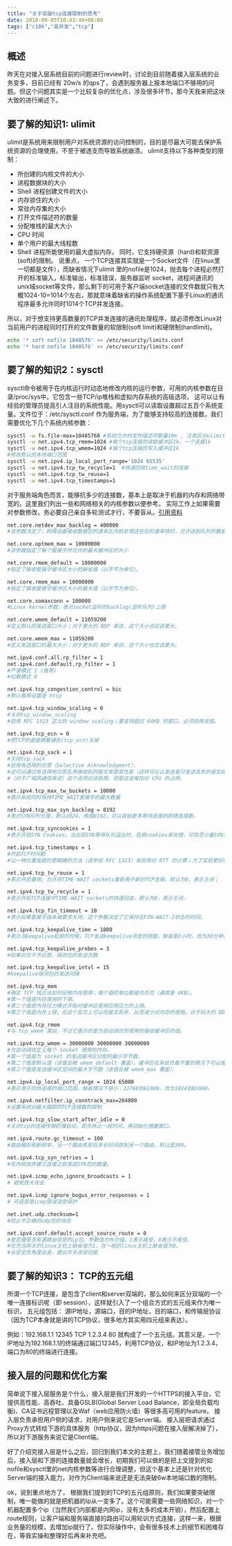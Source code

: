 ```yaml
---
title: "关于突破tcp连接限制的思考"
date: 2018-09-05T10:43:49+08:00
tags: ["c10k","高并发","tcp"]
---
```


## 概述
昨天在对接入层系统目前的问题进行review时，讨论到目前随着接入层系统的业务变多，目前已经有 20w/s 的qps了，会遇到服务器上报本地端口不够用的问题。但这个问题其实是一个比较复杂的优化点，涉及很多环节，那今天我来把这块大致的进行阐述下。

## 要了解的知识1: ulimit
ulimit是系统用来限制用户对系统资源的访问控制的，目的是尽最大可能去保护系统资源的合理使用，不至于被透支而导致系统崩溃。
ulimit支持以下各种类型的限制：

- 所创建的内核文件的大小
- 进程数据块的大小
- Shell 进程创建文件的大小
- 内存锁住的大小
- 常驻内存集的大小
- 打开文件描述符的数量
- 分配堆栈的最大大小
- CPU 时间
- 单个用户的最大线程数
- Shell 进程所能使用的最大虚拟内存。
同时，它支持硬资源（hard)和软资源(soft)的限制。
说重点， 一个TCP连接其实就是一个Socket文件（在linux里一切都是文件），而缺省情况下ulimit 里的nofile是1024，抛去每个进程必然打开的标准输入，标准输出，标准错误，服务器监听 socket，进程间通讯的unix域socket等文件，那么剩下的可用于客户端socket连接的文件数就只有大概1024-10=1014个左右，那就意味着缺省的操作系统配置下基于Linux的通讯程序最多允许同时1014个TCP并发连接。

所以，对于想支持更高数量的TCP并发连接的通讯处理程序，就必须修改Linux对当前用户的进程同时打开的文件数量的软限制(soft limit)和硬限制(hardlimit)。
```bash
echo '* soft nofile 1048576' >> /etc/security/limits.conf
echo '* hard nofile 1048576' >> /etc/security/limits.conf
```

## 要了解的知识2：sysctl
sysctl命令被用于在内核运行时动态地修改内核的运行参数，可用的内核参数在目录/proc/sys中。它包含一些TCP/ip堆栈和虚拟内存系统的高级选项， 这可以让有经验的管理员提高引人注目的系统性能。用sysctl可以读取设置超过五百个系统变量。文件位于：/etc/sysctl.conf
作为服务端，为了能够支持较高的连接数，我们需要优化下几个系统内核参数：

```bash
sysctl -w fs.file-max=10485760 #系统允许的文件描述符数量10m , 注意区分ulimit 里的nofile是用户级别的
sysctl -w net.ipv4.tcp_rmem=1024 #每个tcp连接的读取缓冲区1k，一个连接1k
sysctl -w net.ipv4.tcp_wmem=1024 #每个tcp连接的写入缓冲区1k
#修改默认的本地端口范围
sysctl -w net.ipv4.ip_local_port_range='1024 65535'
sysctl -w net.ipv4.tcp_tw_recycle=1  #快速回收time_wait的连接
sysctl -w net.ipv4.tcp_tw_reuse=1
sysctl -w net.ipv4.tcp_timestamps=1
```
对于服务端角色而言，能够抗多少的连接数，基本上是取决于机器的内存和网络带宽的。这里我们列出一些和网络相关的内核参数以便参考。 实际工作上如果需要对参数修改，务必要自己亲自多轮测试才行，不要盲从。[引用资料](https://pathbox.github.io/2018/02/06/65535-port-and-concurrent-socket/)

```bash
net.core.netdev_max_backlog = 400000
#该参数决定了，网络设备接收数据包的速率比内核处理这些包的速率快时，允许送到队列的数据包的最大数目。

net.core.optmem_max = 10000000
#该参数指定了每个套接字所允许的最大缓冲区的大小

net.core.rmem_default = 10000000
#指定了接收套接字缓冲区大小的缺省值（以字节为单位）。

net.core.rmem_max = 10000000
#指定了接收套接字缓冲区大小的最大值（以字节为单位）。

net.core.somaxconn = 100000
#Linux kernel参数，表示socket监听的backlog(监听队列)上限

net.core.wmem_default = 11059200
#定义默认的发送窗口大小；对于更大的 BDP 来说，这个大小也应该更大。

net.core.wmem_max = 11059200
#定义发送窗口的最大大小；对于更大的 BDP 来说，这个大小也应该更大。

net.ipv4.conf.all.rp_filter = 1
net.ipv4.conf.default.rp_filter = 1
#严谨模式 1 (推荐)
#松散模式 0

net.ipv4.tcp_congestion_control = bic
#默认推荐设置是 htcp

net.ipv4.tcp_window_scaling = 0
#关闭tcp_window_scaling
#启用 RFC 1323 定义的 window scaling；要支持超过 64KB 的窗口，必须启用该值。

net.ipv4.tcp_ecn = 0
#把TCP的直接拥塞通告(tcp_ecn)关掉

net.ipv4.tcp_sack = 1
#关闭tcp_sack
#启用有选择的应答（Selective Acknowledgment），
#这可以通过有选择地应答乱序接收到的报文来提高性能（这样可以让发送者只发送丢失的报文段）；
#（对于广域网通信来说）这个选项应该启用，但是这会增加对 CPU 的占用。

net.ipv4.tcp_max_tw_buckets = 10000
#表示系统同时保持TIME_WAIT套接字的最大数量

net.ipv4.tcp_max_syn_backlog = 8192
#表示SYN队列长度，默认1024，改成8192，可以容纳更多等待连接的网络连接数。

net.ipv4.tcp_syncookies = 1
#表示开启SYN Cookies。当出现SYN等待队列溢出时，启用cookies来处理，可防范少量SYN攻击，默认为0，表示关闭；

net.ipv4.tcp_timestamps = 1
#开启TCP时间戳
#以一种比重发超时更精确的方法（请参阅 RFC 1323）来启用对 RTT 的计算；为了实现更好的性能应该启用这个选项。

net.ipv4.tcp_tw_reuse = 1
#表示开启重用。允许将TIME-WAIT sockets重新用于新的TCP连接，默认为0，表示关闭；

net.ipv4.tcp_tw_recycle = 1
#表示开启TCP连接中TIME-WAIT sockets的快速回收，默认为0，表示关闭。

net.ipv4.tcp_fin_timeout = 10
#表示如果套接字由本端要求关闭，这个参数决定了它保持在FIN-WAIT-2状态的时间。

net.ipv4.tcp_keepalive_time = 1800
#表示当keepalive起用的时候，TCP发送keepalive消息的频度。缺省是2小时，改为30分钟。

net.ipv4.tcp_keepalive_probes = 3
#如果对方不予应答，探测包的发送次数

net.ipv4.tcp_keepalive_intvl = 15
#keepalive探测包的发送间隔

net.ipv4.tcp_mem
#确定 TCP 栈应该如何反映内存使用；每个值的单位都是内存页（通常是 4KB）。
#第一个值是内存使用的下限。
#第二个值是内存压力模式开始对缓冲区使用应用压力的上限。
#第三个值是内存上限。在这个层次上可以将报文丢弃，从而减少对内存的使用。对于较大的 BDP 可以增大这些值（但是要记住，其单位是内存页，而不是字节）。

net.ipv4.tcp_rmem
#与 tcp_wmem 类似，不过它表示的是为自动调优所使用的接收缓冲区的值。

net.ipv4.tcp_wmem = 30000000 30000000 30000000
#为自动调优定义每个 socket 使用的内存。
#第一个值是为 socket 的发送缓冲区分配的最少字节数。
#第二个值是默认值（该值会被 wmem_default 覆盖），缓冲区在系统负载不重的情况下可以增长到这个值。
#第三个值是发送缓冲区空间的最大字节数（该值会被 wmem_max 覆盖）。

net.ipv4.ip_local_port_range = 1024 65000
#表示用于向外连接的端口范围。缺省情况下很小：32768到61000，改为1024到65000。

net.ipv4.netfilter.ip_conntrack_max=204800
#设置系统对最大跟踪的TCP连接数的限制

net.ipv4.tcp_slow_start_after_idle = 0
#关闭tcp的连接传输的慢启动，即先休止一段时间，再初始化拥塞窗口。

net.ipv4.route.gc_timeout = 100
#路由缓存刷新频率，当一个路由失败后多长时间跳到另一个路由，默认是300。

net.ipv4.tcp_syn_retries = 1
#在内核放弃建立连接之前发送SYN包的数量。

net.ipv4.icmp_echo_ignore_broadcasts = 1
# 避免放大攻击

net.ipv4.icmp_ignore_bogus_error_responses = 1
# 开启恶意icmp错误消息保护

net.inet.udp.checksum=1
#防止不正确的udp包的攻击

net.ipv4.conf.default.accept_source_route = 0
#是否接受含有源路由信息的ip包。参数值为布尔值，1表示接受，0表示不接受。
#在充当网关的linux主机上缺省值为1，在一般的linux主机上缺省值为0。
#从安全性角度出发，建议你关闭该功能
```

## 要了解的知识3： TCP的五元组
所谓一个TCP连接，是包含了client和server双端的，那么如何来区分双端的一个唯一连接标识呢（即 session），这样就引入了一个组合方式的五元组来作为唯一标识， 五元组包括： 源IP地址，源端口，目的IP地址，目的端口，和传输层协议 （因为TCP本身就是讲的TCP协议，很多地方其实用四元组来表达）。

例如：192.168.1.1 12345 TCP 1.2.3.4 80 就构成了一个五元组。其意义是，一个IP地址为192.168.1.1的终端通过端口12345，利用TCP协议，和IP地址为1.2.3.4，端口为80的终端进行连接。

## 接入层的问题和优化方案
简单说下接入层服务是个什么，接入层是我们开发的一个HTTPS的接入平台，它提供高性能、高吞吐、具备GSLB(Global Server Load Balance，即全局负载均衡)、CA证书远程管理以及Waf（web应用防火墙）等很多高可用的feature。
接入层负责承担用户侧的请求，对用户侧来说它是Server端。 接入层把请求通过Proxy方式转给下游的具体服务（http协议，因为https问题在接入层解决掉了），所以对下游服务来说它是Client端。

好了介绍完接入层是什么之后，回归到我们本文的主题上，我们随着接管业务增加后，接入层和下游的连接数量就会增长，初期我们可以做的是把上文提到的如nofile和sysctl里的net内核参数等进行合理调整，但这个基本上还是针对优化Server端的接入能力，对作为Client端来说还是无法突破6w本地端口数的限制。

ok，说到重点地方了， 根据我们提到的TCP的五元组原则，我们如果要突破限制，唯一能做的就是把机器的ip从一变多了。这个可能需要一些网络知识，对一个机器配置多个ip（当然我们内部都是内网ip，没有太多的成本开销），然后配置上route规则，让客户端和服务端直接的路由可以用轮训方式连接，这样一来，根据业务量的规模，去增加ip就行了。但实际操作中，会有很多技术上的细节和困难存在，等我实操和整理好后再来补充吧。







